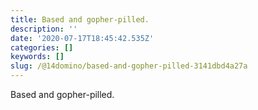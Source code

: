 ```yaml
---
title: Based and gopher-pilled.
description: ''
date: '2020-07-17T18:45:42.535Z'
categories: []
keywords: []
slug: /@14domino/based-and-gopher-pilled-3141dbd4a27a
---
```


Based and gopher-pilled.